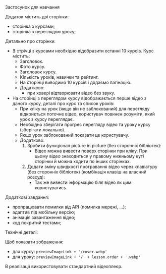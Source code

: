 Застосунок для навчання

Додаток містить дві сторінки:

- сторінка з курсами;
- сторінка з переглядом уроку;

Детально про сторінки:

- В стрічці з курсами необхідно відобразити останні 10 курсів. Курс містить:
  - Заголовок.
  - Фото курсу.
  - Заголовок курсу.
  - Кількість уроків, навички та рейтинг.
  - На сторінці виводимо 10 курсів і додаємо пагінацію.
  - Додатково:
    - при ховері відтворювати відео без звуку.
- На сторінці з переглядом курсу відображається перше відео з даного курсу,
  деталі про курс та список уроків:
  - При кліку на урок (якщо він не заблокований) для перегляду відкриється
    поточне відео, користувач повинен розуміти, який урок з курсу переглядає.
  - Необхідно зберігати прогрес перегляду відео та уроку курсу (зберігати
    локально).
  - Якщо урок заблокований показати це користувачу.
  - Додатково:
    1. Зробити функціонал picture in picture (без сторонніх бібліотек):
       - Відео можна вивести поверх сторінки при кліку. При цьому відео
         знаходиться у правому нижньому куті сторінки й можна ходити по інших
         сторінках.
    2. Додати зміну швидкості програвання відео через клавіатуру (без сторонніх
       бібліотек) (комбінація клавіш на власний розсуд):
       - Так же вивести інформацію біля відео як цим користуватись.

Додаткові завдання:

- пропрацювати помилки від API (помилка мережі, ...);
- адаптив під мобільну версію;
- анімація завантаження відео;
- код покритий тестами;

Технічні деталі:

Щоб показати зображення:

- для курсу: `previewImageLink + '/cover.webp'`
- для уроку: `previewImageLink + '/' + lesson.order + '.webp'`

В реалізації використовувати стандартний відеоплеєр.
